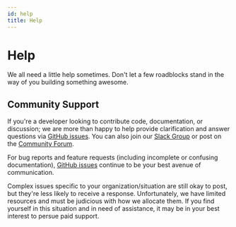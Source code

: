 ```yaml
---
id: help
title: Help
---
```


# Help

We all need a little help sometimes. Don't let a few roadblocks stand in the way
of you building something awesome.

## Community Support

If you're a developer looking to contribute code, documentation, or discussion;
we are more than happy to help provide clarification and answer questions via
[GitHub issues][gh-issues]. You can also join our [Slack Group](https://ohif.org/community) or post on the [Community Forum](https://community.ohif.org/).

For bug reports and feature requests (including incomplete or confusing
documentation), [GitHub issues][gh-issues] continue to be your best avenue of communication.

Complex issues specific to your organization/situation are still okay to post,
but they're less likely to receive a response. Unfortunately, we have limited
resources and must be judicious with how we allocate them. If you find yourself
in this situation and in need of assistance, it may be in your best interest to
persue paid support.


[gh-issues]: https://github.com/cornerstonejs/cornerstone3D-beta/issues/
